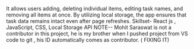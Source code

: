 It allows users adding, deleting individual items, editing task names, and removing all items at
once.
By utilizing local storage, the app ensures that task data remains intact even after page refreshes.
Skillset- React js , JavaScript, CSS, Local Storage API
NOTE-- Mohit Saraswat is not a contributor in this project, he is my brother when I pushed project from VS code to git , his ID automatically comes as contributor. ( FIXING IT)
